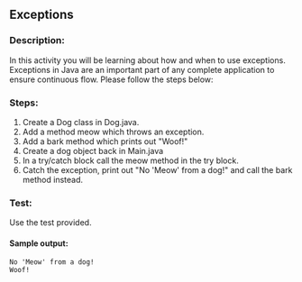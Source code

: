 ## Exceptions
### Description:
In this activity you will be learning about how and when to use exceptions. Exceptions in Java are an important part of any complete application to ensure continuous flow.
Please follow the steps below:

### Steps:
1. Create a Dog class in Dog.java.
2. Add a method meow which throws an exception.
3. Add a bark method which prints out "Woof!"
4. Create a dog object back in Main.java
6. In a try/catch block call the meow method in the try block.
5. Catch the exception, print out "No 'Meow' from a dog!" and call the bark method instead.

### Test:
Use the test provided.

#### Sample output:
```
No 'Meow' from a dog!
Woof!
```